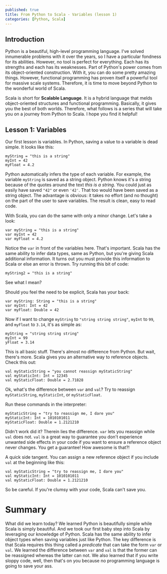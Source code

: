 ```yaml
---
published: true
title: From Python to Scala - Variables (lesson 1)
categories: [Python, Scala]
---
```


## Introduction
Python is a beautiful, high-level programming language. I've solved innumerable problems with it over the years, so I have a particular fondness for its abilities. However, no tool is perfect for everything. Each has its strengths and each has its weaknesses. Part of Python's power comes from its object-oriented construction. With it, you can do some pretty amazing things. However, functional programming has proven itself a powerful tool for massive scale systems. Therefore, it is time to move beyond Python to the wonderful world of Scala.

Scala is short for **Scalable Language**. It is a hybrid language that melds object-oriented structures and functional programming. Basically, it gives you the best of both worlds. Therefore, what follows is a series that will take you on a journey from Python to Scala. I hope you find it helpful!

## Lesson 1: Variables
Our first lesson is variables. In Python, saving a value to a variable is dead simple. It looks like this:
```
myString = "this is a string"
myInt = 42
myFloat = 4.2
```
Python automatically infers the type of each variable. For example, the variable `myString` is saved as a string object. Python knows it's a string because of the quotes around the text *this is a string*. You could just as easily have saved `"42"` or even `'42'`. That too would have been saved as a string object. The advantage is obvious: it takes no effort (and no thought) on the part of the user to save variables. The result is clean, easy to read code. 

With Scala, you can do the same with only a minor change. Let's take a look:
```
var myString = "this is a string"
var myInt = 42
var myFloat = 4.2
```
Notice the `var` in front of the variables here. That's important. Scala has the same ability to infer data types, same as Python, but you're giving Scala additional information. It turns out you must provide this information to Scala or else an error is thrown. Try running this bit of code:
```
myString2 = "this is a string"
```
See what I mean?

Should you feel the need to be explicit, Scala has your back:
```
var myString: String = "this is a string"
var myInt: Int = 42
var myFloat: Double = 42
```
Now if I want to change `myString` to `"string string string"`, `myInt` to `99`, and `myFloat` to `3.14`, it's as simple as:
```
myString = "string string string"
myInt = 99
yFloat = 3.14
```
This is all basic stuff. There's almost no difference from Python. But wait, there's more. Scala gives you an alternative way to reference objects. Check this out:
```
val myStaticString = "you cannot reassign myStaticString"
val myStaticInt: Int = 12345
val myStaticFloat: Double = 2.71828
```
Ok, what's the difference between `var` and `val`? Try to reassign `myStaticString`, `myStaticInt`, or `myStaticFloat`. 

Run these commands in the interpreter:
```
myStaticString = "try to reassign me, I dare you"
myStaticInt: Int = 1010101011
myStaticFloat: Double = 1.2121210
```
Didn't work did it? Therein lies the difference. `var` lets you reassign while `val` does not. `val` is a great way to guarantee you don't experience unwanted side effects in your code if you want to ensure a reference object never changes. You get a guarantee! How awesome is that?! 

A quick side tangent. You can assign a new reference object if you include `val` at the beginning like this:
```
val myStaticString = "try to reassign me, I dare you"
val myStaticInt: Int = 1010101011
val myStaticFloat: Double = 1.2121210
```
So be careful. If you're clumsy with your code, Scala can't save you.

# Summary
What did we learn today? We learned Python is beautifully simple while Scala is simply beautiful. And we took our first baby step into Scala by leveraging our knowledge of Python. Scala has the same ability to infer object types when saving variables just like Python. The key difference is that Scala requires this thing called a *predicate* that can take the form `var` or `val`. We learned the difference between `var` and `val` is that the former can be reassigned whereas the latter can not. We also learned that if you write sloppy code, well, then that's on you because no programming language is going to save your ass. 
